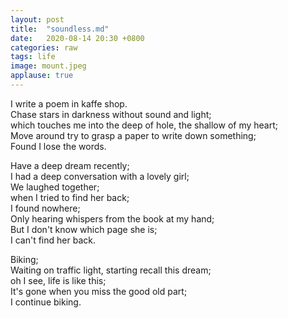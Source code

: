 ```yaml
---
layout: post
title:  "soundless.md"
date:   2020-08-14 20:30 +0800
categories: raw
tags: life
image: mount.jpeg
applause: true
--- 
```


<div markdown="1" id="text">
I write a poem in kaffe shop. <br/>
Chase stars in darkness without sound and light;<br/>
which touches me into the deep of hole, the shallow of my heart;<br/>
Move around try to grasp a paper to write down something;<br/>
Found I lose the words. <br/>

Have a deep dream recently;<br/>
I had a deep conversation with a lovely girl;<br/>
We laughed together;<br/>
when I tried to find her back;<br/>
I found nowhere;<br/>
Only hearing whispers from the book at my hand;<br/>
But I don't know which page she is;<br/>
I can't find her back.<br/>

Biking; <br/>
Waiting on traffic light, starting recall this dream;<br/>
oh I see, life is like this;<br/>
It's gone when you miss the good old part;<br/>
I continue biking.<br/>
</div>